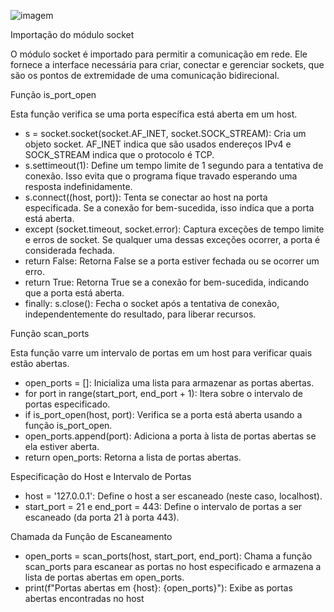 ![imagem](https://i.imgur.com/qojDlMr.png)


Importação do módulo socket

O módulo socket é importado para permitir a comunicação em rede. Ele fornece a interface necessária para criar, conectar e gerenciar sockets, que são os pontos de extremidade de uma comunicação bidirecional.

Função is_port_open

Esta função verifica se uma porta específica está aberta em um host.

- s = socket.socket(socket.AF_INET, socket.SOCK_STREAM): Cria um objeto socket. AF_INET indica que são usados endereços IPv4 e SOCK_STREAM indica que o protocolo é TCP.
- s.settimeout(1): Define um tempo limite de 1 segundo para a tentativa de conexão. Isso evita que o programa fique travado esperando uma resposta indefinidamente.
- s.connect((host, port)): Tenta se conectar ao host na porta especificada. Se a conexão for bem-sucedida, isso indica que a porta está aberta.
- except (socket.timeout, socket.error): Captura exceções de tempo limite e erros de socket. Se qualquer uma dessas exceções ocorrer, a porta é considerada fechada.
- return False: Retorna False se a porta estiver fechada ou se ocorrer um erro.
- return True: Retorna True se a conexão for bem-sucedida, indicando que a porta está aberta.
- finally: s.close(): Fecha o socket após a tentativa de conexão, independentemente do resultado, para liberar recursos.

Função scan_ports

Esta função varre um intervalo de portas em um host para verificar quais estão abertas.

- open_ports = []: Inicializa uma lista para armazenar as portas abertas.
- for port in range(start_port, end_port + 1): Itera sobre o intervalo de portas especificado.
- if is_port_open(host, port): Verifica se a porta está aberta usando a função is_port_open.
- open_ports.append(port): Adiciona a porta à lista de portas abertas se ela estiver aberta.
- return open_ports: Retorna a lista de portas abertas.

Especificação do Host e Intervalo de Portas

- host = '127.0.0.1': Define o host a ser escaneado (neste caso, localhost).
- start_port = 21 e end_port = 443: Define o intervalo de portas a ser escaneado (da porta 21 à porta 443).

Chamada da Função de Escaneamento

- open_ports = scan_ports(host, start_port, end_port): Chama a função scan_ports para escanear as portas no host especificado e armazena a lista de portas abertas em open_ports.
- print(f"Portas abertas em {host}: {open_ports}"): Exibe as portas abertas encontradas no host
